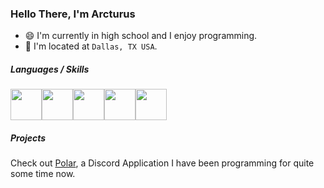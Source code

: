 ### Hello There, I'm Arcturus

-  :smile: I'm currently in high school and I enjoy programming.
-  :round_pushpin: I'm located at `Dallas, TX USA`.

##### Languages / Skills
<img src="https://cdn.icon-icons.com/icons2/2107/PNG/512/file_type_matlab_icon_130398.png" width="50" height="50"><img src="https://img.icons8.com/color/452/javascript--v1.png" width="50" height="50"><img src="https://cdn.iconscout.com/icon/free/png-256/java-60-1174953.png" width = "50" height = "50"><img src="https://upload.wikimedia.org/wikipedia/commons/thumb/3/3f/Git_icon.svg/1024px-Git_icon.svg.png" width = "50" height = "50"><img src="https://cdn.iconscout.com/icon/free/png-512/node-js-1-1174935.png" width = "50" height = "50">

##### Projects
Check out [Polar](https://github.com/Arcturusss/Polar-Discord), a Discord Application I have been programming for quite some time now. 
